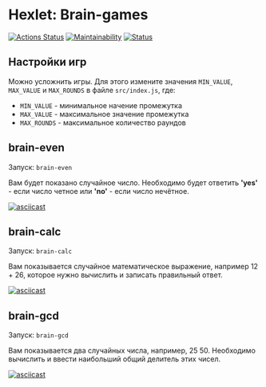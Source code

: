 # Hexlet: Brain-games
[![Actions Status](https://github.com/roman-j123/frontend-project-lvl1/workflows/hexlet-check/badge.svg)](https://github.com/roman-j123/frontend-project-lvl1/actions)
[![Maintainability](https://api.codeclimate.com/v1/badges/77587fcdff55ab245fce/maintainability)](https://codeclimate.com/github/roman-j123/frontend-project-lvl1/maintainability)
[![Status](https://github.com/roman-j123/frontend-project-lvl1/workflows/brain-games/badge.svg)](https://github.com/roman-j123/frontend-project-lvl1/actions)

## Настройки игр
Можно усложнить игры. Для этого измените значения `MIN_VALUE`, `MAX_VALUE` и `MAX_ROUNDS` в файле `src/index.js`, где:
- `MIN_VALUE` - минимальное начение промежутка
- `MAX_VALUE` - максимальное значение промежутка
- `MAX_ROUNDS` - максимальное количество раундов

## brain-even
Запуск: `brain-even`

Вам будет показано случайное число. Необходимо будет ответить **'yes'** - если число четное или **'no'** - если число нечётное.

[![asciicast](https://asciinema.org/a/v2mQRz4ZIFoxo1QOekDLfcYpf.svg)](https://asciinema.org/a/v2mQRz4ZIFoxo1QOekDLfcYpf)

## brain-calc
Запуск: `brain-calc`

Вам показывается случайное математическое выражение, например 12 + 26, которое нужно вычислить и записать правильный ответ.

[![asciicast](https://asciinema.org/a/I33e0BnKTxeZz8B4Tle1WgIsQ.svg)](https://asciinema.org/a/I33e0BnKTxeZz8B4Tle1WgIsQ)

## brain-gcd
Запуск: `brain-gcd`

Вам показывается два случайных числа, например, 25 50. Необходимо вычислить и ввести наибольший общий делитель этих чисел.

[![asciicast](https://asciinema.org/a/wJCHBgXt6xMxb2eCxwO2Hu78g.svg)](https://asciinema.org/a/wJCHBgXt6xMxb2eCxwO2Hu78g)